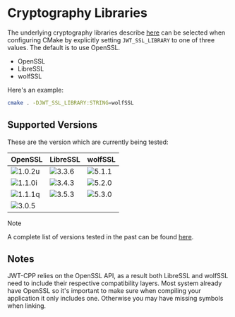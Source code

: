 # Cryptography Libraries

The underlying cryptography libraries describe [here](../README.md#ssl-compatibility) can be selected when 
configuring CMake by explicitly setting `JWT_SSL_LIBRARY` to one of three values. The default is to use OpenSSL.

- OpenSSL
- LibreSSL
- wolfSSL

Here's an example:

```sh
cmake . -DJWT_SSL_LIBRARY:STRING=wolfSSL 
```

## Supported Versions

These are the version which are currently being tested:

| OpenSSL           | LibreSSL       | wolfSSL        |
|-------------------|----------------|----------------|
| ![1.0.2u][o1.0.2] | ![3.3.6][l3.3] | ![5.1.1][w5.1] |
| ![1.1.0i][o1.1.0] | ![3.4.3][l3.4] | ![5.2.0][w5.2] |
| ![1.1.1q][o1.1.1] | ![3.5.3][l3.5] | ![5.3.0][w5.3] |
| ![3.0.5][o3.0]    |                |                |

> [!NOTE]
> A complete list of versions tested in the past can be found [here](https://github.com/Thalhammer/jwt-cpp/tree/badges).

[o1.0.2]: https://img.shields.io/endpoint?url=https://raw.githubusercontent.com/Thalhammer/jwt-cpp/badges/openssl/1.0.2u/shields.json
[o1.1.0]: https://img.shields.io/endpoint?url=https://raw.githubusercontent.com/Thalhammer/jwt-cpp/badges/openssl/1.1.0i/shields.json
[o1.1.1]: https://img.shields.io/endpoint?url=https://raw.githubusercontent.com/Thalhammer/jwt-cpp/badges/openssl/1.1.1q/shields.json
[o3.0]: https://img.shields.io/endpoint?url=https://raw.githubusercontent.com/Thalhammer/jwt-cpp/badges/openssl/3.0.5/shields.json
[l3.3]: https://img.shields.io/endpoint?url=https://raw.githubusercontent.com/Thalhammer/jwt-cpp/badges/libressl/3.3.6/shields.json
[l3.4]: https://img.shields.io/endpoint?url=https://raw.githubusercontent.com/Thalhammer/jwt-cpp/badges/libressl/3.4.3/shields.json
[l3.5]: https://img.shields.io/endpoint?url=https://raw.githubusercontent.com/Thalhammer/jwt-cpp/badges/libressl/3.5.3/shields.json
[w5.1]: https://img.shields.io/endpoint?url=https://raw.githubusercontent.com/Thalhammer/jwt-cpp/badges/wolfssl/5.1.1/shields.json
[w5.2]: https://img.shields.io/endpoint?url=https://raw.githubusercontent.com/Thalhammer/jwt-cpp/badges/wolfssl/5.2.0/shields.json
[w5.3]: https://img.shields.io/endpoint?url=https://raw.githubusercontent.com/Thalhammer/jwt-cpp/badges/wolfssl/5.3.0/shields.json

## Notes

JWT-CPP relies on the OpenSSL API, as a result both LibreSSL and wolfSSL need to include their respective compatibility layers.
Most system already have OpenSSL so it's important to make sure when compiling your application it only includes one. Otherwise you may have missing symbols when linking.
